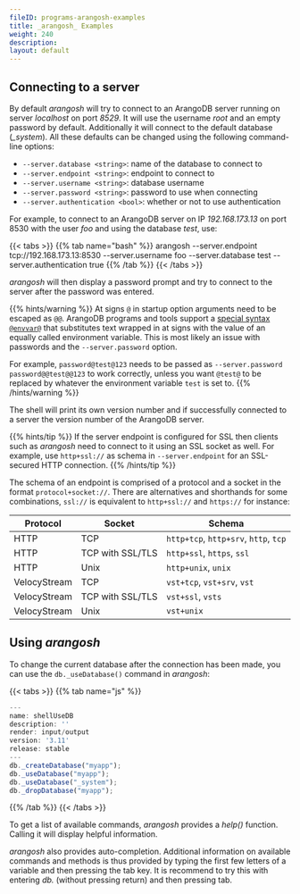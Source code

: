 ```yaml
---
fileID: programs-arangosh-examples
title: _arangosh_ Examples
weight: 240
description: 
layout: default
---
```

## Connecting to a server

By default _arangosh_ will try to connect to an ArangoDB server running on
server *localhost* on port *8529*. It will use the username *root* and an
empty password by default. Additionally it will connect to the default database
(*_system*). All these defaults can be changed using the following 
command-line options:

- `--server.database <string>`: name of the database to connect to
- `--server.endpoint <string>`: endpoint to connect to
- `--server.username <string>`: database username
- `--server.password <string>`: password to use when connecting 
- `--server.authentication <bool>`: whether or not to use authentication

For example, to connect to an ArangoDB server on IP *192.168.173.13* on port
8530 with the user *foo* and using the database *test*, use:

{{< tabs >}}
{{% tab name="bash" %}}
    arangosh --server.endpoint tcp://192.168.173.13:8530 --server.username foo --server.database test --server.authentication true
{{% /tab %}}
{{< /tabs >}}

_arangosh_ will then display a password prompt and try to connect to the 
server after the password was entered.

{{% hints/warning %}}
At signs `@` in startup option arguments need to be escaped as `@@`.
ArangoDB programs and tools support a
[special syntax `@envvar@`](../../administration/administration-configuration#environment-variables-as-parameters)
that substitutes text wrapped in at signs with the value of an equally called
environment variable. This is most likely an issue with passwords and the
`--server.password` option.

For example, `password@test@123` needs to be passed as
`--server.password password@@test@@123` to work correctly, unless you want
`@test@` to be replaced by whatever the environment variable `test` is set to.
{{% /hints/warning %}}

The shell will print its own version number and if successfully connected
to a server the version number of the ArangoDB server.

{{% hints/tip %}}
If the server endpoint is configured for SSL then clients such as _arangosh_
need to connect to it using an SSL socket as well. For example, use `http+ssl://`
as schema in `--server.endpoint` for an SSL-secured HTTP connection.
{{% /hints/tip %}}

The schema of an endpoint is comprised of a protocol and a socket in the format
`protocol+socket://`. There are alternatives and shorthands for some combinations,
`ssl://` is equivalent to `http+ssl://` and `https://` for instance:

Protocol     | Socket           | Schema
-------------|------------------|-----------
HTTP         | TCP              | `http+tcp`, `http+srv`, `http`, `tcp`
HTTP         | TCP with SSL/TLS | `http+ssl`, `https`, `ssl`
HTTP         | Unix             | `http+unix`, `unix`
VelocyStream | TCP              | `vst+tcp`, `vst+srv`, `vst`
VelocyStream | TCP with SSL/TLS | `vst+ssl`, `vsts`
VelocyStream | Unix             | `vst+unix`

## Using _arangosh_

To change the current database after the connection has been made, you
can use the `db._useDatabase()` command in _arangosh_:


 {{< tabs >}}
{{% tab name="js" %}}
```js
---
name: shellUseDB
description: ''
render: input/output
version: '3.11'
release: stable
---
db._createDatabase("myapp");
db._useDatabase("myapp");
db._useDatabase("_system");
db._dropDatabase("myapp");
```
{{% /tab %}}
{{< /tabs >}}
 



To get a list of available commands, _arangosh_ provides a *help()* function.
Calling it will display helpful information.

_arangosh_ also provides auto-completion. Additional information on available 
commands and methods is thus provided by typing the first few letters of a
variable and then pressing the tab key. It is recommend to try this with entering
*db.* (without pressing return) and then pressing tab.

